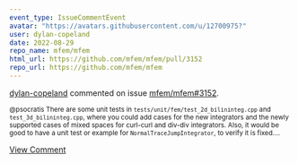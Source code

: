 ```yaml
---
event_type: IssueCommentEvent
avatar: "https://avatars.githubusercontent.com/u/12700975?"
user: dylan-copeland
date: 2022-08-29
repo_name: mfem/mfem
html_url: https://github.com/mfem/mfem/pull/3152
repo_url: https://github.com/mfem/mfem
---
```


<a href='https://github.com/dylan-copeland' target='_blank'>dylan-copeland</a> commented on issue <a href='https://github.com/mfem/mfem/pull/3152' target='_blank'>mfem/mfem#3152</a>.

<small>@psocratis There are some unit tests in `tests/unit/fem/test_2d_bilininteg.cpp` and `test_3d_bilininteg.cpp`, where you could add cases for the new integrators and the newly supported cases of mixed spaces for curl-curl and div-div integrators. Also, it would be good to have a unit test or example for `NormalTraceJumpIntegrator`, to verify it is fixed....</small>

<a href='https://github.com/mfem/mfem/pull/3152' target='_blank'>View Comment</a>
